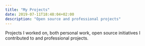 ```yaml
---
title: "My Projects"
date: 2019-07-11T18:48:04+02:00
description: "Open source and professional projects"
---
```


Projects I worked on, both personal work, open source initiatives I contributed to and professional projects.

